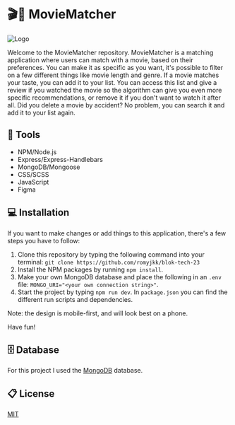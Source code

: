 # 🎬🍿 MovieMatcher

![Logo](https://github.com/romyjkk/blok-tech-23/assets/98404201/efd68e3d-9980-4e7f-8042-b160c9aab00c)

Welcome to the MovieMatcher repository.
MovieMatcher is a matching application where users can match with a movie, based on their preferences.
You can make it as specific as you want, it's possible to filter on a few different things like movie length and genre.
If a movie matches your taste, you can add it to your list. You can access this list and give a review if you watched the movie so the algorithm can give you even more specific recommendations, or remove it if you don't want to watch it after all.
Did you delete a movie by accident? No problem, you can search it and add it to your list again.

## 📁 Tools

- NPM/Node.js
- Express/Express-Handlebars
- MongoDB/Mongoose
- CSS/SCSS
- JavaScript
- Figma

## 💻 Installation

If you want to make changes or add things to this application, there's a few steps you have to follow:

1. Clone this repository by typing the following command into your terminal: `git clone https://github.com/romyjkk/blok-tech-23`
2. Install the NPM packages by running `npm install`.
3. Make your own MongoDB database and place the following in an `.env` file: `MONGO_URI="<your own connection string>"`.
4. Start the project by typing `npm run dev`. In `package.json` you can find the different run scripts and dependencies.

Note: the design is mobile-first, and will look best on a phone.

Have fun!

## 🗄 Database

For this project I used the [MongoDB](https://www.mongodb.com/) database.

## 📋 License

[MIT](https://github.com/romyjkk/bloktech-22/blob/main/LICENSE.txt)
